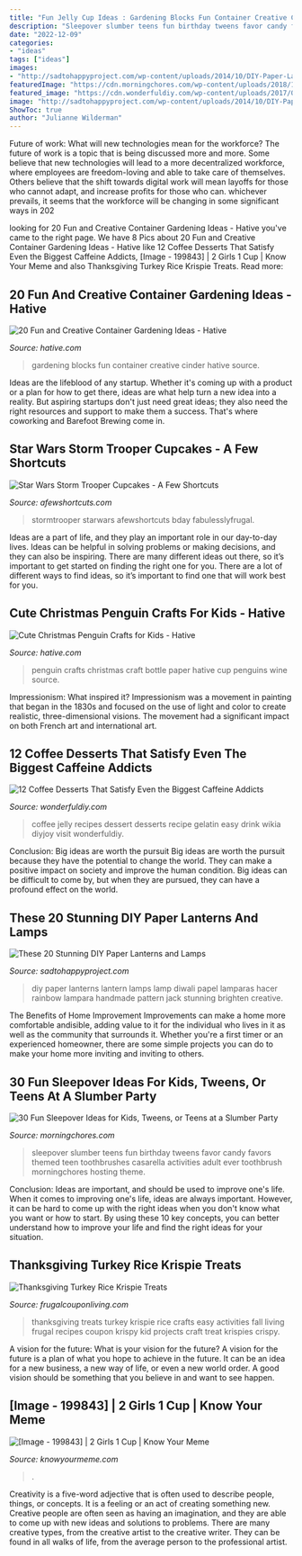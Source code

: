 ```yaml
---
title: "Fun Jelly Cup Ideas : Gardening Blocks Fun Container Creative Cinder Hative Source"
description: "Sleepover slumber teens fun birthday tweens favor candy favors themed teen toothbrushes casarella activities adult ever toothbrush morningchores hosting theme"
date: "2022-12-09"
categories:
- "ideas"
tags: ["ideas"]
images:
- "http://sadtohappyproject.com/wp-content/uploads/2014/10/DIY-Paper-Lantern-Jack-o-Lanterns9.jpg"
featuredImage: "https://cdn.morningchores.com/wp-content/uploads/2018/10/IMG_2782-533x800.jpg"
featured_image: "https://cdn.wonderfuldiy.com/wp-content/uploads/2017/05/Coffee-jelly-.jpeg"
image: "http://sadtohappyproject.com/wp-content/uploads/2014/10/DIY-Paper-Lantern-Jack-o-Lanterns9.jpg"
ShowToc: true
author: "Julianne Wilderman"
---
```



Future of work: What will new technologies mean for the workforce?
The future of work is a topic that is being discussed more and more. Some believe that new technologies will lead to a more decentralized workforce, where employees are freedom-loving and able to take care of themselves. Others believe that the shift towards digital work will mean layoffs for those who cannot adapt, and increase profits for those who can. whichever prevails, it seems that the workforce will be changing in some significant ways in 202
	

		
looking for 20 Fun and Creative Container Gardening Ideas - Hative you've came to the right page. We have 8 Pics about 20 Fun and Creative Container Gardening Ideas - Hative like 12 Coffee Desserts That Satisfy Even the Biggest Caffeine Addicts, [Image - 199843] | 2 Girls 1 Cup | Know Your Meme and also Thanksgiving Turkey Rice Krispie Treats. Read more:
		
    
## 20 Fun And Creative Container Gardening Ideas - Hative

<img loading=lazy src="https://hative.com/wp-content/uploads/2014/11/container-gardening-ideas/14-cinder-blocks-gardening.jpg" onerror="this.onerror=null;this.src='https://tse4.mm.bing.net/th?id=OIP.eMey02n_35LoY1eX2tyIBwHaJ4&amp;pid=15.1';" alt="20 Fun and Creative Container Gardening Ideas - Hative">

_Source: hative.com_

>gardening blocks fun container creative cinder hative source. 

	

Ideas are the lifeblood of any startup. Whether it's coming up with a product or a plan for how to get there, ideas are what help turn a new idea into a reality. But aspiring startups don't just need great ideas; they also need the right resources and support to make them a success. That's where coworking and Barefoot Brewing come in.

    
## Star Wars Storm Trooper Cupcakes - A Few Shortcuts

<img loading=lazy src="https://afewshortcuts.com/wp-content/uploads/2015/09/StormTrooper-Cupcakes-1-2.jpg" onerror="this.onerror=null;this.src='https://tse3.mm.bing.net/th?id=OIP.kLPNm6Z93Bo1cY6tdIBOtAHaE8&amp;pid=15.1';" alt="Star Wars Storm Trooper Cupcakes - A Few Shortcuts">

_Source: afewshortcuts.com_

>stormtrooper starwars afewshortcuts bday fabulesslyfrugal. 

	

Ideas are a part of life, and they play an important role in our day-to-day lives. Ideas can be helpful in solving problems or making decisions, and they can also be inspiring. There are many different ideas out there, so it’s important to get started on finding the right one for you. There are a lot of different ways to find ideas, so it’s important to find one that will work best for you.

    
## Cute Christmas Penguin Crafts For Kids - Hative

<img loading=lazy src="https://hative.com/wp-content/uploads/2014/12/penguin-crafts/6-christmas-penguin-crafts.jpg" onerror="this.onerror=null;this.src='https://tse1.mm.bing.net/th?id=OIP.TP6k4Cw1fmkd2jEulFOI-gHaLH&amp;pid=15.1';" alt="Cute Christmas Penguin Crafts for Kids - Hative">

_Source: hative.com_

>penguin crafts christmas craft bottle paper hative cup penguins wine source. 

	

Impressionism: What inspired it?
Impressionism was a movement in painting that began in the 1830s and focused on the use of light and color to create realistic, three-dimensional visions. The movement had a significant impact on both French art and international art.

    
## 12 Coffee Desserts That Satisfy Even The Biggest Caffeine Addicts

<img loading=lazy src="https://cdn.wonderfuldiy.com/wp-content/uploads/2017/05/Coffee-jelly-.jpeg" onerror="this.onerror=null;this.src='https://tse1.mm.bing.net/th?id=OIP.svkvtC1ruo7IIPLVxGmmJgHaGm&amp;pid=15.1';" alt="12 Coffee Desserts That Satisfy Even the Biggest Caffeine Addicts">

_Source: wonderfuldiy.com_

>coffee jelly recipes dessert desserts recipe gelatin easy drink wikia diyjoy visit wonderfuldiy. 

	

Conclusion: Big ideas are worth the pursuit
Big ideas are worth the pursuit because they have the potential to change the world. They can make a positive impact on society and improve the human condition. Big ideas can be difficult to come by, but when they are pursued, they can have a profound effect on the world.

    
## These 20 Stunning DIY Paper Lanterns And Lamps

<img loading=lazy src="http://sadtohappyproject.com/wp-content/uploads/2014/10/DIY-Paper-Lantern-Jack-o-Lanterns9.jpg" onerror="this.onerror=null;this.src='https://tse4.mm.bing.net/th?id=OIP.WrUfOxVTtXIVcE1IUKG5vQHaNQ&amp;pid=15.1';" alt="These 20 Stunning DIY Paper Lanterns and Lamps">

_Source: sadtohappyproject.com_

>diy paper lanterns lantern lamps lamp diwali papel lamparas hacer rainbow lampara handmade pattern jack stunning brighten creative. 

	

The Benefits of Home Improvement
Improvements can make a home more comfortable andisible, adding value to it for the individual who lives in it as well as the community that surrounds it. Whether you're a first timer or an experienced homeowner, there are some simple projects you can do to make your home more inviting and inviting to others.

    
## 30 Fun Sleepover Ideas For Kids, Tweens, Or Teens At A Slumber Party

<img loading=lazy src="https://cdn.morningchores.com/wp-content/uploads/2018/10/IMG_2782-533x800.jpg" onerror="this.onerror=null;this.src='https://tse4.mm.bing.net/th?id=OIP.WABn5AFsVxIqgwRZVdVHgwHaLH&amp;pid=15.1';" alt="30 Fun Sleepover Ideas for Kids, Tweens, or Teens at a Slumber Party">

_Source: morningchores.com_

>sleepover slumber teens fun birthday tweens favor candy favors themed teen toothbrushes casarella activities adult ever toothbrush morningchores hosting theme. 

	

Conclusion: Ideas are important, and should be used to improve one's life.
When it comes to improving one's life, ideas are always important. However, it can be hard to come up with the right ideas when you don't know what you want or how to start. By using these 10 key concepts, you can better understand how to improve your life and find the right ideas for your situation.

    
## Thanksgiving Turkey Rice Krispie Treats

<img loading=lazy src="http://cdn.frugalcouponliving.com/wp-content/uploads/2014/09/Turkey-Thanksgiving-Krispie-Treats-Frugal-Coupon-Living.jpg" onerror="this.onerror=null;this.src='https://tse1.mm.bing.net/th?id=OIP.FdNhBviB_k8vvlpbihbhCgHaLH&amp;pid=15.1';" alt="Thanksgiving Turkey Rice Krispie Treats">

_Source: frugalcouponliving.com_

>thanksgiving treats turkey krispie rice crafts easy activities fall living frugal recipes coupon krispy kid projects craft treat krispies crispy. 

	

A vision for the future: What is your vision for the future?
A vision for the future is a plan of what you hope to achieve in the future. It can be an idea for a new business, a new way of life, or even a new world order. A good vision should be something that you believe in and want to see happen.

    
## [Image - 199843] | 2 Girls 1 Cup | Know Your Meme

<img loading=lazy src="http://i2.kym-cdn.com/photos/images/facebook/000/199/843/14201428sJVyh5bx.jpg" onerror="this.onerror=null;this.src='https://tse2.mm.bing.net/th?id=OIP.jgAPHlmJAORrOKqfGY9xhwEcDb&amp;pid=15.1';" alt="[Image - 199843] | 2 Girls 1 Cup | Know Your Meme">

_Source: knowyourmeme.com_

>. 

	

Creativity is a five-word adjective that is often used to describe people, things, or concepts. It is a feeling or an act of creating something new. Creative people are often seen as having an imagination, and they are able to come up with new ideas and solutions to problems. There are many creative types, from the creative artist to the creative writer. They can be found in all walks of life, from the average person to the professional artist.

